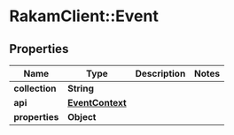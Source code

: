 # RakamClient::Event

## Properties
Name | Type | Description | Notes
------------ | ------------- | ------------- | -------------
**collection** | **String** |  | 
**api** | [**EventContext**](EventContext.md) |  | 
**properties** | **Object** |  | 


